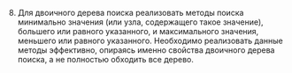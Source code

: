 8.	Для двоичного дерева поиска реализовать методы поиска минимально значения (или узла, содержащего такое значение), большего или равного указанного, и максимального значения, меньшего или равного указанного. Необходимо реализовать данные методы эффективно, опираясь именно свойства двоичного дерева поиска, а не полностью обходить все дерево.
